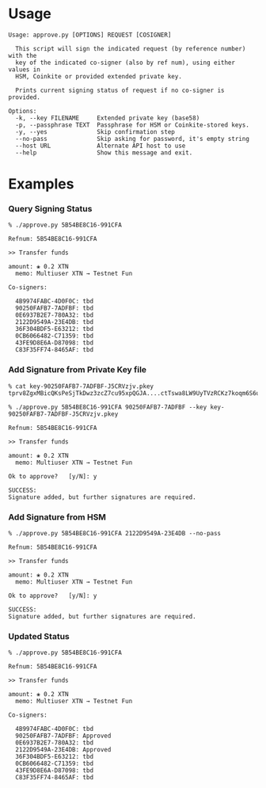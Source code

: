 # Usage

	Usage: approve.py [OPTIONS] REQUEST [COSIGNER]

	  This script will sign the indicated request (by reference number) with the
	  key of the indicated co-signer (also by ref num), using either values in
	  HSM, Coinkite or provided extended private key.

	  Prints current signing status of request if no co-signer is provided.

	Options:
	  -k, --key FILENAME     Extended private key (base58)
	  -p, --passphrase TEXT  Passphrase for HSM or Coinkite-stored keys.
	  -y, --yes              Skip confirmation step
	  --no-pass              Skip asking for password, it's empty string
	  --host URL             Alternate API host to use
	  --help                 Show this message and exit.

# Examples

### Query Signing Status

    % ./approve.py 5B54BE8C16-991CFA 

    Refnum: 5B54BE8C16-991CFA

    >> Transfer funds

    amount: ❀ 0.2 XTN
      memo: Multiuser XTN → Testnet Fun

    Co-signers:

      4B9974FABC-4D0F0C: tbd
      90250FAFB7-7ADFBF: tbd
      0E6937B2E7-780A32: tbd
      2122D9549A-23E4DB: tbd
      36F304BDF5-E63212: tbd
      0CB6066482-C71359: tbd
      43FE9D8E6A-D87098: tbd
      C83F35FF74-8465AF: tbd


### Add Signature from Private Key file

    % cat key-90250FAFB7-7ADFBF-J5CRVzjv.pkey
    tprv8ZgxMBicQKsPeSjTkDwz3zcZ7cu95xpQGJA....ctTswa8LW9UyTVzRCKz7koqm6S6ukyKE2HeiMb3jjj3C5

    % ./approve.py 5B54BE8C16-991CFA 90250FAFB7-7ADFBF --key key-90250FAFB7-7ADFBF-J5CRVzjv.pkey 

    Refnum: 5B54BE8C16-991CFA

    >> Transfer funds

    amount: ❀ 0.2 XTN
      memo: Multiuser XTN → Testnet Fun

    Ok to approve?   [y/N]: y

    SUCCESS:
    Signature added, but further signatures are required.

### Add Signature from HSM

    % ./approve.py 5B54BE8C16-991CFA 2122D9549A-23E4DB --no-pass

    Refnum: 5B54BE8C16-991CFA

    >> Transfer funds

    amount: ❀ 0.2 XTN
      memo: Multiuser XTN → Testnet Fun

    Ok to approve?   [y/N]: y

    SUCCESS:
    Signature added, but further signatures are required.

### Updated Status

    % ./approve.py 5B54BE8C16-991CFA 

    Refnum: 5B54BE8C16-991CFA

    >> Transfer funds

    amount: ❀ 0.2 XTN
      memo: Multiuser XTN → Testnet Fun

    Co-signers:

      4B9974FABC-4D0F0C: tbd
      90250FAFB7-7ADFBF: Approved
      0E6937B2E7-780A32: tbd
      2122D9549A-23E4DB: Approved
      36F304BDF5-E63212: tbd
      0CB6066482-C71359: tbd
      43FE9D8E6A-D87098: tbd
      C83F35FF74-8465AF: tbd

